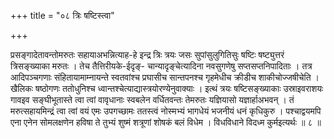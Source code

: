 +++
title = "०८ त्रिः षष्टिस्त्वा"

+++

प्रसङ्गादेतावन्तोमरुतः सहायाअभन्नित्याह-हे इन्द्र त्रिः त्रयः जसः सुपांसुलुगितिसुः षष्टिः षष्ट्युत्तरं त्रिसङ्ख्याका मरुतः । तेच तैत्तिरीयके-ईदृङ्- चान्यादृङ्चेत्यादिना नवसुगणेषु सप्तसप्तनिपादिताः । तत्र आदिपञ्चगणाः संहितायामाम्नायन्ते स्वतवांश्च प्रघासीच सान्तपनश्च गृहमेधीच क्रीडीच शाकीचोज्जषीचेति । खैलिकः षष्ठोगणः ततोधुनिश्च ध्वान्तश्चेत्याद्यास्त्रयोरण्येनुवाक्याः । इत्थं त्रयः षष्टिसङ्ख्याकाः उस्राइवराशयः गावइव सङ्घीभूतास्ते त्वा त्वां वावृधानाः स्वबलेन वर्धितवन्तः तेमरुतः यज्ञियासो यज्ञार्हाअभवन् । तं मरुत्सहायमिन्द्रं त्वा त्वां वयं एमः उपगच्छामः ततस्त्वं नोस्मभ्यं भागधेयं भजनीयं धनं कृधिकुरु । पश्चाद्वयमपि एना एनेन सोमलक्षणेन हविषा ते तुभ्यं शुष्मं शत्रूणां शोषकं बलं विधेम । विधविधाने विदध्म कुर्मइत्यर्थः ॥ ८ ॥